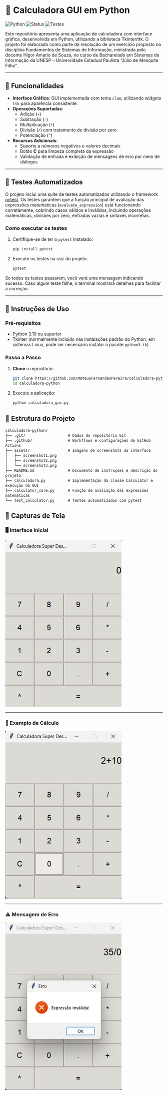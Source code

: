 # 🧮 Calculadora GUI em Python

![Python](https://img.shields.io/badge/python-3.10%2B-blue)
![Status](https://img.shields.io/badge/status-conclu%C3%ADdo-brightgreen)
![Testes](https://github.com/MateusFernandesPereira/calculadora-python/actions/workflows/python-app.yml/badge.svg)

Este repositório apresenta uma aplicação de calculadora com interface gráfica, desenvolvida em Python, utilizando a biblioteca Tkinter/ttk.
O projeto foi elaborado como parte da resolução de um exercício proposto na disciplina Fundamentos de Sistemas de Informação, ministrada pelo docente Higor Amario de Souza, no curso de Bacharelado em Sistemas de Informação da UNESP – Universidade Estadual Paulista “Júlio de Mesquita Filho”.

---

## 📑 Funcionalidades

- **Interface Gráfica**: GUI implementada com tema `clam`, utilizando widgets `ttk` para aparência consistente.  
- **Operações Suportadas**:  
  - Adição (`+`)  
  - Subtração (`-`)  
  - Multiplicação (`*`)  
  - Divisão (`/`) com tratamento de divisão por zero  
  - Potenciação (`^`)  
- **Recursos Adicionais**:  
  - Suporte a números negativos e valores decimais  
  - Botão **C** para limpeza completa da expressão  
  - Validação de entrada e exibição de mensagens de erro por meio de diálogos  

---

## 🧪 Testes Automatizados

O projeto inclui uma suíte de testes automatizados utilizando o framework [pytest](https://pytest.org/). Os testes garantem que a função principal de avaliação das expressões matemáticas (`evaluate_expression`) está funcionando corretamente, cobrindo casos válidos e inválidos, incluindo operações matemáticas, divisões por zero, entradas vazias e sintaxes incorretas.

### Como executar os testes

1. Certifique-se de ter o `pytest` instalado:
    ```bash
    pip install pytest
    ```

2. Execute os testes na raiz do projeto:
    ```bash
    pytest
    ```

Se todos os testes passarem, você verá uma mensagem indicando sucesso. Caso algum teste falhe, o terminal mostrará detalhes para facilitar a correção.

---

## 🏁 Instruções de Uso

### Pré‑requisitos

- Python 3.10 ou superior  
- Tkinter (normalmente incluído nas instalações padrão do Python; em sistemas Linux, pode ser necessário instalar o pacote `python3-tk`)

### Passo a Passo

1. **Clone** o repositório:  
   ```bash
   git clone https://github.com/MateusFernandesPereira/calculadora-python.git
   cd calculadora-python
   ```

2. Execute a aplicação:
    ```bash
    python calculadora_gui.py
    ```

## 📂 Estrutura do Projeto

```plaintext
calculadora-python/
├── .git/                   # Dados do repositório Git
├── .github/                # Workflows e configurações do GitHub Actions
├── assets/                 # Imagens de screenshots da interface
│   ├── screenshot1.png
│   ├── screenshot2.png
│   └── screenshot3.png
├── README.md               # Documento de instruções e descrição do projeto
├── calculadora.py          # Implementação da classe Calculator e execução da GUI
├── calculator_core.py      # Função de avaliação das expressões matemáticas
└── test_calculator.py      # Testes automatizados com pytest

```
## 📸 Capturas de Tela

### 🖥️ Interface Inicial
![Interface Inicial](assets/screenshot1.png)

---

### 🔢 Exemplo de Cálculo
![Uso da Calculadora](assets/screenshot2.png)

---

### ⚠️ Mensagem de Erro
![Mensagem de Erro](assets/screenshot3.png)
